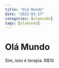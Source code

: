 ```yaml
---
title: "Olá Mundo"
date: "2023-03-17"
categories: [olamundo]
tags: [olamundo]
---
```


# Olá Mundo

Sim, isso é terapia. R$10